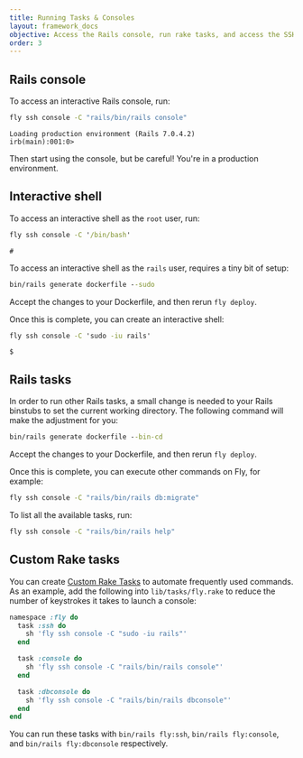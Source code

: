 ```yaml
---
title: Running Tasks & Consoles
layout: framework_docs
objective: Access the Rails console, run rake tasks, and access the SSH shell of a running Rails application with these one-liners.
order: 3
---
```


## Rails console

To access an interactive Rails console, run:

```cmd
fly ssh console -C "rails/bin/rails console"
```
```output
Loading production environment (Rails 7.0.4.2)
irb(main):001:0>
```

Then start using the console, but be careful! You're in a production environment.

## Interactive shell

To access an interactive shell as the `root` user, run:

```cmd
fly ssh console -C '/bin/bash'
```
```output
#
```

To access an interactive shell as the `rails` user, requires a tiny bit of setup:

```cmd
bin/rails generate dockerfile --sudo
```

Accept the changes to your Dockerfile, and then rerun `fly deploy`.

Once this is complete, you can create an interactive shell:


```cmd
fly ssh console -C 'sudo -iu rails'
```
```output
$
```

## Rails tasks

In order to run other Rails tasks, a small change is needed to your Rails
binstubs to set the current working directory.  The following command will
make the adjustment for you:

```cmd
bin/rails generate dockerfile --bin-cd
```

Accept the changes to your Dockerfile, and then rerun `fly deploy`.

Once this is complete, you can execute other commands on Fly, for example:

```cmd
fly ssh console -C "rails/bin/rails db:migrate"
```

To list all the available tasks, run:

```cmd
fly ssh console -C "rails/bin/rails help"
```

## Custom Rake tasks

You can create [Custom Rake Tasks](https://community.fly.io/) to
automate frequently used commands.  As an example, add the
following into `lib/tasks/fly.rake` to reduce the number of
keystrokes it takes to launch a console:

```ruby
namespace :fly do
  task :ssh do
    sh 'fly ssh console -C "sudo -iu rails"'
  end

  task :console do
    sh 'fly ssh console -C "rails/bin/rails console"'
  end

  task :dbconsole do
    sh 'fly ssh console -C "rails/bin/rails dbconsole"'
  end
end
```

You can run these tasks with `bin/rails fly:ssh`, `bin/rails fly:console`,
and `bin/rails fly:dbconsole` respectively.


